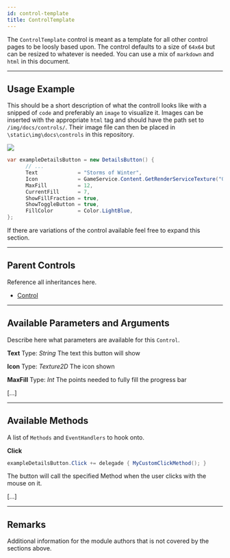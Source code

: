 ```yaml
---
id: control-template
title: ControlTemplate
---
```


The `ControlTemplate` control is meant as a template for all other control pages to be loosly based upon. The control defaults to a size of `64x64` but can be resized to whatever is needed. You can use a mix of `markdown` and `html` in this document.

---

## Usage Example

This should be a short description of what the controll looks like with a snipped of `code` and preferably an `image` to visualize it.
Images can be inserted with the appropriate `html` tag and should have the path set to `/img/docs/controls/`. Their image file can then be placed in `\static\img\docs\controls` in this repository.

<img src="/img/docs/controls/loadingspinner.gif" />

```cs
var exampleDetailsButton = new DetailsButton() {
      // ...
      Text             = "Storms of Winter",
      Icon             = GameService.Content.GetRenderServiceTexture("0AAD072E707AE02AE1B9984FD8BCE1A113E759B7/2221432"),
      MaxFill          = 12,
      CurrentFill      = 7,
      ShowFillFraction = true,
      ShowToggleButton = true,
      FillColor        = Color.LightBlue,
};
```

If there are variations of the control available feel free to expand this section.

---

## Parent Controls

Reference all inheritances here.

- <a href="/docs/dev/controls/control-control">Control</a>

---

## Available Parameters and Arguments

Describe here what parameters are available for this `Control`.

**Text**
Type: *String*
The text this button will show

**Icon**
Type: *Texture2D*
The icon shown

**MaxFill**
Type: *Int*
The points needed to fully fill the progress bar

[...]

---

## Available Methods

A list of `Methods` and `EventHandlers` to hook onto.

**Click**
```cs
exampleDetailsButton.Click += delegade { MyCustomClickMethod(); }
```
The button will call the specified Method when the user clicks with the mouse on it.

[...]

---

## Remarks

Additional information for the module authors that is not covered by the sections above.

